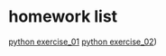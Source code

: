 # homework list
[python exercise_01](https://github.com/SongYaoxiang/compuational_physics_N2015301020043/blob/master/exercise_01_myname.py)
[python exercise_02](https://github.com/SongYaoxiang/compuational_physics_N2015301020043/blob/master/exercise_01_myname.py))
